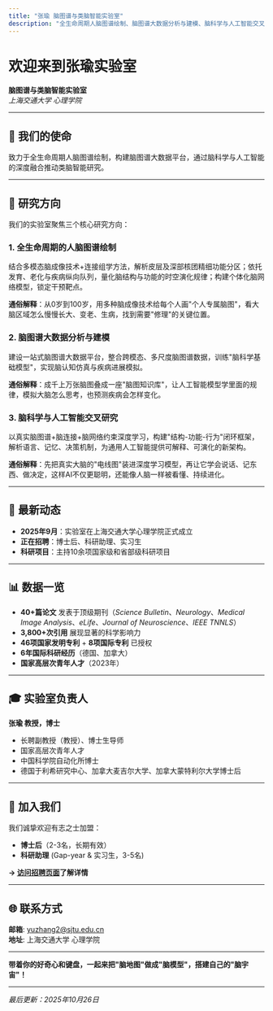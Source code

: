 ```yaml
---
title: "张瑜 脑图谱与类脑智能实验室"
description: "全生命周期人脑图谱绘制、脑图谱大数据分析与建模、脑科学与人工智能交叉研究。"
---
```


# 欢迎来到张瑜实验室

**脑图谱与类脑智能实验室**  
*上海交通大学 心理学院*

---

## 🧠 我们的使命

致力于全生命周期人脑图谱绘制，构建脑图谱大数据平台，通过脑科学与人工智能的深度融合推动类脑智能研究。

---

## 🔬 研究方向

我们的实验室聚焦三个核心研究方向：

### 1. 全生命周期的人脑图谱绘制
结合多模态脑成像技术+连接组学方法，解析皮层及深部核团精细功能分区；依托发育、老化与疾病纵向队列，量化脑结构与功能的时空演化规律；构建个体化脑网络模型，锁定干预靶点。

**通俗解释**：从0岁到100岁，用多种脑成像技术给每个人画"个人专属脑图"，看大脑区域怎么慢慢长大、变老、生病，找到需要"修理"的关键位置。

### 2. 脑图谱大数据分析与建模
建设一站式脑图谱大数据平台，整合跨模态、多尺度脑图谱数据，训练"脑科学基础模型"，实现脑认知仿真与疾病进展模拟。

**通俗解释**：成千上万张脑图叠成一座"脑图知识库"，让人工智能模型学里面的规律，模拟大脑怎么思考，也预测疾病会怎样变化。

### 3. 脑科学与人工智能交叉研究
以真实脑图谱+脑连接+脑网络约束深度学习，构建"结构-功能-行为"闭环框架，解析语言、记忆、决策机制，为通用人工智能提供可解释、可演化的新架构。

**通俗解释**：先把真实大脑的"电线图"装进深度学习模型，再让它学会说话、记东西、做决定，这样AI不仅更聪明，还能像人脑一样被看懂、持续进化。

---

## 📰 最新动态

- **2025年9月**：实验室在上海交通大学心理学院正式成立
- **正在招聘**：博士后、科研助理、实习生
- **科研项目**：主持10余项国家级和省部级科研项目

---

## 📊 数据一览

- **40+篇论文** 发表于顶级期刊（*Science Bulletin*、*Neurology*、*Medical Image Analysis*、*eLife*、*Journal of Neuroscience*、*IEEE TNNLS*）
- **3,800+次引用** 展现显著的科学影响力
- **46项国家发明专利** + **8项国际专利** 已授权
- **6年国际科研经历**（德国、加拿大）
- **国家高层次青年人才**（2023年）

---

## 🎓 实验室负责人

**张瑜 教授，博士**
- 长聘副教授（教授）、博士生导师
- 国家高层次青年人才
- 中国科学院自动化所博士
- 德国于利希研究中心、加拿大麦吉尔大学、加拿大蒙特利尔大学博士后

---

## 🤝 加入我们

我们诚挚欢迎有志之士加盟：
- **博士后**（2-3名，长期有效）
- **科研助理** (Gap-year & 实习生，3-5名)

**→ [访问招聘页面](/yuzhang-lab-website/zh/join-us/)了解详情**

---

## 🌐 联系方式

**邮箱**: yuzhang2@sjtu.edu.cn  
**地址**: 上海交通大学 心理学院

---

**带着你的好奇心和键盘，一起来把"脑地图"做成"脑模型"，搭建自己的"脑宇宙"！**

---

*最后更新：2025年10月26日*
